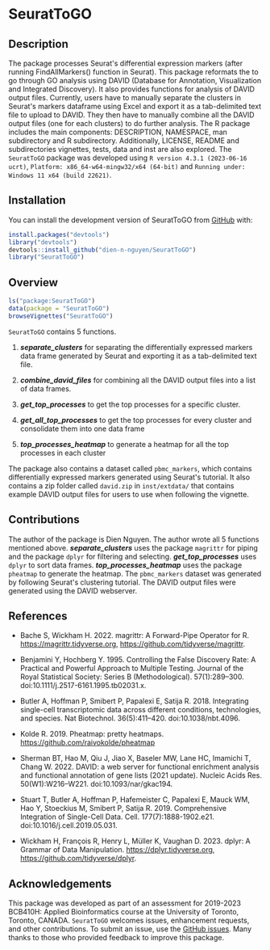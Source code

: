 
<!-- README.md is generated from README.Rmd. Please edit that file -->

# SeuratToGO

## Description
The package processes Seurat's differential expression markers (after running FindAllMarkers() function in Seurat). This package reformats the to go through GO analysis using DAVID (Database for Annotation, Visualization and Integrated Discovery). It also provides functions for analysis of DAVID output files. Currently, users have to manually separate the clusters in Seurat's markers dataframe using Excel and export it as a tab-delimited text file to upload to DAVID. They then have to manually combine all the DAVID output files (one for each clusters) to do further analysis. The R package includes the main components: DESCRIPTION, NAMESPACE, man subdirectory and R subdirectory. Additionally, LICENSE, README and subdirectories vignettes, tests, data and inst are also explored.
The `SeuratToGO` package was developed using `R version 4.3.1 (2023-06-16 ucrt)`, `Platform: x86_64-w64-mingw32/x64 (64-bit)` and `Running under: Windows 11 x64 (build 22621)`.

## Installation

You can install the development version of SeuratToGO from [GitHub](https://github.com/) with:
``` r
install.packages("devtools")
library("devtools")
devtools::install_github("dien-n-nguyen/SeuratToGO")
library("SeuratToGO")
```
## Overview

``` r
ls("package:SeuratToGO")
data(package = "SeuratToGO") 
browseVignettes("SeuratToGO")
```
`SeuratToGO` contains 5 functions.

1.  ***separate_clusters*** for separating the differentially expressed markers data frame generated by Seurat and exporting it as a tab-delimited text file.

2.  ***combine_david_files*** for combining all the DAVID output files into a list of data frames.

3.  ***get_top_processes*** to get the top processes for a specific cluster.

4.  ***get_all_top_processes*** to get the top processes for every cluster and consolidate them into one data frame

5.  ***top_processes_heatmap*** to generate a heatmap for all the top processes in each cluster

The package also contains a dataset called `pbmc_markers`, which contains differentially expressed markers generated using Seurat's tutorial. It also contains a zip folder called `david.zip` in `inst/extdata/` that contains example DAVID output files for users to use when following the vignette.

## Contributions

The author of the package is Dien Nguyen. The author wrote all 5 functions mentioned above. ***separate_clusters*** uses the package `magrittr` for piping and the package `dplyr` for filtering and selecting. ***get_top_processes*** uses `dplyr` to sort data frames. ***top_processes_heatmap*** uses the package `pheatmap` to generate the heatmap. The `pbmc_markers` dataset was generated by following Seurat's clustering tutorial. The DAVID output files were generated using the DAVID webserver.

## References

 - Bache S, Wickham H. 2022. magrittr: A Forward-Pipe Operator for R. https://magrittr.tidyverse.org, https://github.com/tidyverse/magrittr.

 - Benjamini Y, Hochberg Y. 1995. Controlling the False Discovery Rate: A Practical and Powerful Approach to Multiple Testing. Journal of the Royal Statistical Society: Series B (Methodological). 57(1):289–300. doi:10.1111/j.2517-6161.1995.tb02031.x.
   
 - Butler A, Hoffman P, Smibert P, Papalexi E, Satija R. 2018. Integrating single-cell transcriptomic data across different conditions, technologies, and species. Nat Biotechnol. 36(5):411–420. doi:10.1038/nbt.4096.

 - Kolde R. 2019. Pheatmap: pretty heatmaps. https://github.com/raivokolde/pheatmap

 - Sherman BT, Hao M, Qiu J, Jiao X, Baseler MW, Lane HC, Imamichi T, Chang W. 2022. DAVID: a web server for functional enrichment analysis and functional annotation of gene lists (2021 update). Nucleic Acids Res. 50(W1):W216–W221. doi:10.1093/nar/gkac194.

 - Stuart T, Butler A, Hoffman P, Hafemeister C, Papalexi E, Mauck WM, Hao Y, Stoeckius M, Smibert P, Satija R. 2019. Comprehensive Integration of Single-Cell Data. Cell. 177(7):1888-1902.e21. doi:10.1016/j.cell.2019.05.031.

 - Wickham H, François R, Henry L, Müller K, Vaughan D. 2023. dplyr: A Grammar of Data Manipulation. https://dplyr.tidyverse.org, https://github.com/tidyverse/dplyr.

## Acknowledgements

This package was developed as part of an assessment for 2019-2023 BCB410H: Applied Bioinformatics course at the University of Toronto, Toronto, CANADA. `SeuratToGO` welcomes issues, enhancement requests, and other contributions. To submit an issue, use the [GitHub issues](https://github.com/anjalisilva/SeuratToGO/issues). Many thanks to those who provided feedback to improve this package.
